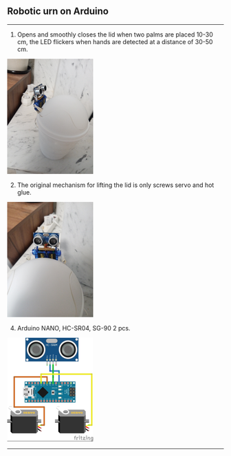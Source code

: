 ## Robotic urn on Arduino
---
1. Opens and smoothly closes the lid when two palms are placed 10-30 cm, the LED flickers when hands are detected at a distance of 30-50 cm.  
<img src="full.png" />

2. The original mechanism for lifting the lid is only screws servo and hot glue.  
<img src="front.png" />  

4. Arduino NANO, HC-SR04, SG-90 2 pcs.  
<img src="сircuit.png" />   

---
